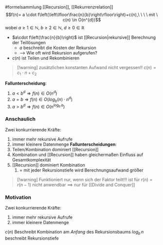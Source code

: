 #formelsammlung 
[[Recursion]], [[Rekurrenzrelation]]
$$f(n)= a \cdot f\left(\left\lfloor\frac{n}{b}\right\rfloor\right)+c(n),\ \ \ \ mit \ c(n) \in O(n^{d})$$ wobei $a \geq 1\in \mathbb{N}$,  $b \geq 2 \in \mathbb{N}$,  $d \geq 0 \in \mathbb{R}$ 
- $a\cdot f\left(\frac{n}{b}\right)$ ist [[Recursion|rekursive]] Berechnung der Teillösungen
	- $a$ beschreibt die Kosten der Rekursion
	- --> Wie oft wird Rekursion aufgerufen?
- $c(n)$ ist Teilen und Rekombinieren
> [!warning] zusätzlichen konstanten Aufwand nicht vergessen!!
> $c(n) = c_{1} \cdot n + c_{2}$ 

 **Fallunterscheidung**:
1. $a < b^{d} \Rightarrow f(n) \in O(n^d)$
2. $a = b \Rightarrow f(n) \in O(log_{b}(n)\cdot n^{d})$ 
3. $a \gt b^{d} \Rightarrow f(n) \in O(n^{log_{b}\, a})$ 

### Anschaulich
Zwei konkurrierende Kräfte:
1. immer mehr rekursive Aufrufe
2. immer kleinere Datenmenge
**Fallunterscheidungen**:
1. Teilen/Kombination dominiert [[Recursion]]
2. Kombination und [[Recursion]] haben gleichermaßen Einfluss auf Gesamtkomplexität
3. [[Recursion]] dominiert Kombination
	1. = mit jeder Rekursionstiefe wird Berechnungsaufwand größer

> [!warning] Funktioniert nur, wenn sich der Faktor teilt!!!
> ist für $r(n) = r(n - 1)$ nicht anwendbar ==> nur für [[Divide and Conquer]]

### Motivation
Zwei konkurrierende Kräfte:
1. immer mehr rekursive Aufrufe
2. immer kleinere Datenmenge

$c(n)$ Beschreibt Kombination am _Anfang_ des Rekursionsbaums
$log_{b}\, n$ beschreibt Rekursionstiefe
